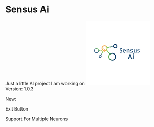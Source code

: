 # Sensus Ai
Just a little AI project I am working on
![alt text](https://raw.githubusercontent.com/Josh194/Ai/develop/FFNN/src/images/logo.png)
Version: 1.0.3

New:

Exit Button

Support For Multiple Neurons